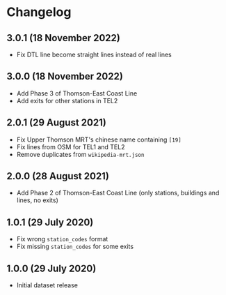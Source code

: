 # Changelog

## 3.0.1 (18 November 2022)

- Fix DTL line become straight lines instead of real lines

## 3.0.0 (18 November 2022)

- Add Phase 3 of Thomson-East Coast Line
- Add exits for other stations in TEL2

## 2.0.1 (29 August 2021)

- Fix Upper Thomson MRT's chinese name containing `[19]`
- Fix lines from OSM for TEL1 and TEL2
- Remove duplicates from `wikipedia-mrt.json`

## 2.0.0 (28 August 2021)

- Add Phase 2 of Thomson-East Coast Line (only stations, buildings and lines, no exits)

## 1.0.1 (29 July 2020)

- Fix wrong `station_codes` format
- Fix missing `station_codes` for some exits

## 1.0.0 (29 July 2020)

- Initial dataset release
